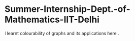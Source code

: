 # Summer-Internship-Dept.-of-Mathematics-IIT-Delhi
I learnt colourability of graphs and its applications here .
